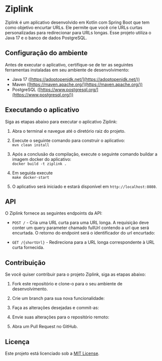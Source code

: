 # Ziplink

Ziplink é um aplicativo desenvolvido em Kotlin com Spring Boot que tem como objetivo encurtar URLs. Ele permite que você crie URLs curtas personalizadas para redirecionar para URLs longas. Esse projeto utiliza o Java 17 e o banco de dados PostgreSQL.

## Configuração do ambiente

Antes de executar o aplicativo, certifique-se de ter as seguintes ferramentas instaladas em seu ambiente de desenvolvimento:

*   Java 17 ([https://adoptopenjdk.net/](https://adoptopenjdk.net/))
*   Maven ([https://maven.apache.org/](https://maven.apache.org/))
*   PostgreSQL ([https://www.postgresql.org/](https://www.postgresql.org/))

## Executando o aplicativo

Siga as etapas abaixo para executar o aplicativo Ziplink:

1.  Abra o terminal e navegue até o diretório raiz do projeto.

2.  Execute o seguinte comando para construir o aplicativo:
    <br>
    `mvn clean install`

3.  Após a conclusão da compilação, execute o seguinte comando buildar a imagem docker do aplicativo:
    <br>
    `docker build -t ziplink . `

4.  Em seguida execute 
    <br>
    `make docker-start`

5. O aplicativo será iniciado e estará disponível em `http://localhost:8080`.

## API

O Ziplink fornece as seguintes endpoints da API:

*   `POST /` - Cria uma URL curta para uma URL longa. A requisição deve conter um query parameter chamado fullUrl contendo a url que será encurtada. O retorno do endpoint será o identificador do url encurtado:

*   `GET /{shortUrl}` - Redireciona para a URL longa correspondente à URL curta fornecida.

## Contribuição

Se você quiser contribuir para o projeto Ziplink, siga as etapas abaixo:

1.  Fork este repositório e clone-o para o seu ambiente de desenvolvimento.

2.  Crie um branch para sua nova funcionalidade:

3.  Faça as alterações desejadas e commit-as:

4.  Envie suas alterações para o repositório remoto:

5.  Abra um Pull Request no GitHub.

## Licença

Este projeto está licenciado sob a [MIT License](LICENSE).
